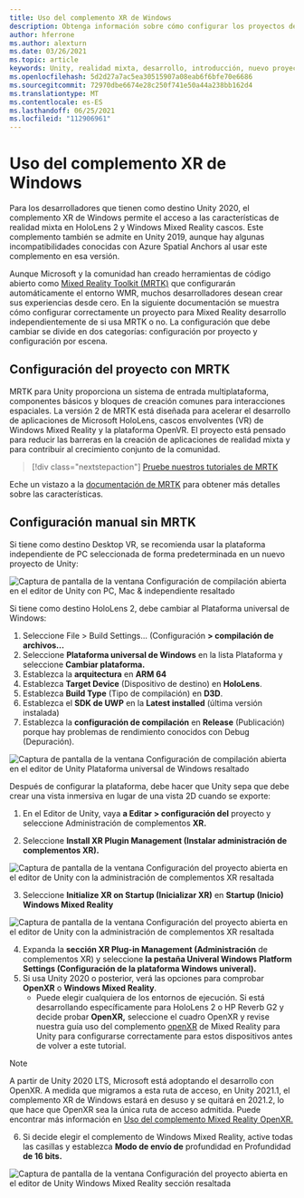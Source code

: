 ```yaml
---
title: Uso del complemento XR de Windows
description: Obtenga información sobre cómo configurar los proyectos de Unity con y sin MRTK mediante la compatibilidad con Windows XR.
author: hferrone
ms.author: alexturn
ms.date: 03/26/2021
ms.topic: article
keywords: Unity, realidad mixta, desarrollo, introducción, nuevo proyecto, Windows Mixed Reality, UWP, XR, rendimiento, heredado, mrtk, windows
ms.openlocfilehash: 5d2d27a7ac5ea30515907a08eab6f6bfe70e6686
ms.sourcegitcommit: 72970dbe6674e28c250f741e50a44a238bb162d4
ms.translationtype: MT
ms.contentlocale: es-ES
ms.lasthandoff: 06/25/2021
ms.locfileid: "112906961"
---
```

# <a name="using-windows-xr-plugin"></a>Uso del complemento XR de Windows

Para los desarrolladores que tienen como destino Unity 2020, el complemento XR de Windows permite el acceso a las características de realidad mixta en HoloLens 2 y Windows Mixed Reality cascos.  Este complemento también se admite en Unity 2019, aunque hay algunas incompatibilidades conocidas con Azure Spatial Anchors al usar este complemento en esa versión.

Aunque Microsoft y la comunidad han creado herramientas de código abierto como [Mixed Reality Toolkit (MRTK)](/windows/mixed-reality/mrtk-unity/configuration/usingupm) que configurarán automáticamente el entorno WMR, muchos desarrolladores desean crear sus experiencias desde cero.  En la siguiente documentación se muestra cómo configurar correctamente un proyecto para Mixed Reality desarrollo independientemente de si usa MRTK o no.  La configuración que debe cambiar se divide en dos categorías: configuración por proyecto y configuración por escena.

## <a name="setting-up-your-project-with-mrtk"></a>Configuración del proyecto con MRTK

MRTK para Unity proporciona un sistema de entrada multiplataforma, componentes básicos y bloques de creación comunes para interacciones espaciales. La versión 2 de MRTK está diseñada para acelerar el desarrollo de aplicaciones de Microsoft HoloLens, cascos envolventes (VR) de Windows Mixed Reality y la plataforma OpenVR. El proyecto está pensado para reducir las barreras en la creación de aplicaciones de realidad mixta y para contribuir al crecimiento conjunto de la comunidad.

> [!div class="nextstepaction"]
> [Pruebe nuestros tutoriales de MRTK](./tutorials/mr-learning-base-02.md?tabs=winxr)

Eche un vistazo a la [documentación de MRTK](/windows/mixed-reality/mrtk-unity) para obtener más detalles sobre las características.

## <a name="manual-setup-without-mrtk"></a>Configuración manual sin MRTK

Si tiene como destino Desktop VR, se recomienda usar la plataforma independiente de PC seleccionada de forma predeterminada en un nuevo proyecto de Unity:

![Captura de pantalla de la ventana Configuración de compilación abierta en el editor de Unity con PC, Mac & independiente resaltado](images/wmr-config-img-3.png)

Si tiene como destino HoloLens 2, debe cambiar al Plataforma universal de Windows:

1.  Seleccione File > Build Settings... (Configuración **> compilación de archivos...**
2.  Seleccione **Plataforma universal de Windows** en la lista Plataforma y seleccione **Cambiar plataforma.**
3.  Establezca la **arquitectura** en **ARM 64**
4.  Establezca **Target Device** (Dispositivo de destino) en **HoloLens**.
5.  Establezca **Build Type** (Tipo de compilación) en **D3D**.
6.  Establezca el **SDK de UWP** en la **Latest installed** (última versión instalada)
7.  Establezca la **configuración de compilación** en **Release** (Publicación) porque hay problemas de rendimiento conocidos con Debug (Depuración).

![Captura de pantalla de la ventana Configuración de compilación abierta en el editor de Unity Plataforma universal de Windows resaltado](images/wmr-config-img-4.png)

Después de configurar la plataforma, debe hacer [](../../design/app-views.md) que Unity sepa que debe crear una vista inmersiva en lugar de una vista 2D cuando se exporte:

1. En el Editor de Unity, vaya **a Editar > configuración del** proyecto y seleccione Administración de complementos **XR.**

2. Seleccione **Install XR Plugin Management (Instalar administración de complementos XR).**

![Captura de pantalla de la ventana Configuración del proyecto abierta en el editor de Unity con la administración de complementos XR resaltada](images/wmr-config-img-5.png)

3. Seleccione **Initialize XR on Startup (Inicializar XR)** en **Startup (Inicio) Windows Mixed Reality**

![Captura de pantalla de la ventana Configuración del proyecto abierta en el editor de Unity con la administración de complementos XR resaltada](images/wmr-config-img-7.png)

4. Expanda la **sección XR Plug-in Management (Administración** de complementos XR) y seleccione **la pestaña Univeral Windows Platform Settings (Configuración de la plataforma Windows univeral).**
5. Si usa Unity 2020 o posterior, verá las opciones para comprobar **OpenXR** o **Windows Mixed Reality**. 
    * Puede elegir cualquiera de los entornos de ejecución.  Si está desarrollando específicamente para HoloLens 2 o HP Reverb G2 y decide probar **OpenXR,** seleccione el cuadro OpenXR y revise nuestra guía uso del complemento [openXR](./xr-project-setup.md) de Mixed Reality para Unity para configurarse correctamente para estos dispositivos antes de volver a este tutorial.

> [!NOTE]
> A partir de Unity 2020 LTS, Microsoft está adoptando el desarrollo con OpenXR.  A medida que migramos a esta ruta de acceso, en Unity 2021.1, el complemento XR de Windows estará en desuso y se quitará en 2021.2, lo que hace que OpenXR sea la única ruta de acceso admitida. Puede encontrar más información en [Uso del complemento Mixed Reality OpenXR.](./xr-project-setup.md)

6. Si decide elegir  el complemento de Windows Mixed Reality, active todas las casillas y establezca **Modo de envío de** profundidad en Profundidad **de 16 bits.**

![Captura de pantalla de la ventana Configuración del proyecto abierta en el editor de Unity Windows Mixed Reality sección resaltada](images/wmr-config-img-8.png)
